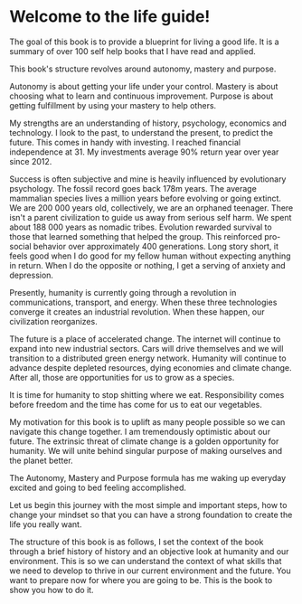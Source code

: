 # Welcome to the life guide!


The goal of this book is to provide a blueprint for living a good life. It is a summary of over 100 self help books that I have read and applied.

This book's structure revolves around autonomy, mastery and purpose.

Autonomy is about getting your life under your control. Mastery is about choosing what to learn and continuous improvement. 
Purpose is about getting fulfillment by using your mastery to help others. 

My strengths are an understanding of history, psychology, economics and technology. 
I look to the past, to understand the present, to predict the future. This comes in handy with investing. 
I reached financial independence at 31. My investments average 90% return year over year since 2012. 

Success is often subjective and mine is heavily influenced by evolutionary psychology. 
The fossil record goes back 178m years. The average mammalian species lives a million years before evolving or going extinct. 
We are 200 000 years old, collectively, we are an orphaned teenager. There isn't a parent civilization to guide us away from serious self harm. 
We spent about 188 000 years as nomadic tribes. Evolution rewarded survival to those that learned something that helped the group. 
This reinforced pro-social behavior over approximately 400 generations. 
Long story short, it feels good when I do good for my fellow human without expecting anything in return. 
When I do the opposite or nothing, I get a serving of anxiety and depression.

Presently, humanity is currently going through a revolution in communications, transport, and energy. 
When these three technologies converge it creates an industrial revolution. 
When these happen, our civilization reorganizes.

The future is a place of accelerated change. The internet will continue to expand into new industrial sectors. 
Cars will drive themselves and we will transition to a distributed green energy network. 
Humanity will continue to advance despite depleted resources, dying economies and climate change. 
After all, those are opportunities for us to grow as a species.

It is time for humanity to stop shitting where we eat. Responsibility comes before freedom and the time has come for us to eat our vegetables.

My motivation for this book is to uplift as many people possible so we can navigate this change together. 
I am tremendously optimistic about our future. The extrinsic threat of climate change is a golden opportunity for humanity. 
We will unite behind singular purpose of making ourselves and the planet better. 



The Autonomy, Mastery and Purpose formula has me waking up everyday excited and going to bed feeling accomplished.

Let us begin this journey with the most simple and important steps, how to change your mindset so that you can have a 
strong foundation to create the life you really want.

The structure of this book is as follows, I set the context of the book through a brief history of history and an objective
look at humanity and our environment. This is so we can understand the context of what skills that we need to develop
to thrive in our current environment and the future. You want to prepare now for where you are going to be. This is the
book to show you how to do it.


